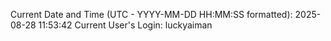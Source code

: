 Current Date and Time (UTC - YYYY-MM-DD HH:MM:SS formatted): 2025-08-28 11:53:42
Current User's Login: luckyaiman
